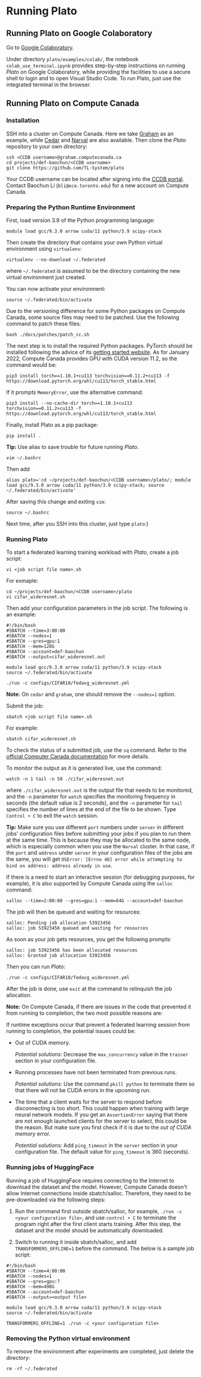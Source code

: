 # Running Plato

## Running Plato on Google Colaboratory

Go to [Google Colaboratory](https://colab.research.google.com/notebooks/intro.ipynb).

Under directory `plato/examples/colab/`, the notebook `colab_use_terminal.ipynb` provides step-by-step instructions on running *Plato* on Google Colaboratory, while providing the facilities to use a secure shell to login and to open Visual Studio Code. To run Plato, just use the integrated terminal in the browser.

## Running Plato on Compute Canada

### Installation

SSH into a cluster on Compute Canada. Here we take [Graham](https://docs.alliancecan.ca/wiki/Graham) as an example, while [Cedar](https://docs.alliancecan.ca/wiki/Cedar) and [Narval](https://docs.alliancecan.ca/wiki/Narval/en) are also available. Then clone the *Plato* repository to your own directory:

```shell
ssh <CCDB username>@graham.computecanada.ca
cd projects/def-baochun/<CCDB username>
git clone https://github.com/TL-System/plato
```

Your CCDB username can be located after signing into the [CCDB portal](https://ccdb.computecanada.ca/). Contact Baochun Li (`bli@ece.toronto.edu`) for a new account on Compute Canada.

### Preparing the Python Runtime Environment

First, load version 3.9 of the Python programming language:

```shell
module load gcc/9.3.0 arrow cuda/11 python/3.9 scipy-stack
```

Then create the directory that contains your own Python virtual environment using `virtualenv`:

```shell
virtualenv --no-download ~/.federated
```

where `~/.federated` is assumed to be the directory containing the new virtual environment just created. 

You can now activate your environment:

```shell
source ~/.federated/bin/activate
```

Due to the versioning difference for some Python packages on Compute Canada, some source files may need to be patched. Use the following command to patch these files:

```shell
bash ./docs/patches/patch_cc.sh
```

The next step is to install the required Python packages. PyTorch should be installed following the advice of its [getting started website](https://pytorch.org/get-started/locally/). As for January 2022, Compute Canada provides GPU with CUDA version 11.2, so the command would be:

```shell
pip3 install torch==1.10.1+cu113 torchvision==0.11.2+cu113 -f https://download.pytorch.org/whl/cu113/torch_stable.html
```
If it prompts `MemoryError`, use the alternative command:

```shell
pip3 install --no-cache-dir torch==1.10.1+cu113 torchvision==0.11.2+cu113 -f https://download.pytorch.org/whl/cu113/torch_stable.html 
```

Finally, install Plato as a pip package:

```shell
pip install .
```

**Tip:** Use alias to save trouble for future running *Plato*.

```
vim ~/.bashrc
```

Then add 

```
alias plato='cd ~/projects/def-baochun/<CCDB username>/plato/; module load gcc/9.3.0 arrow cuda/11 python/3.9 scipy-stack; source ~/.federated/bin/activate'
```

After saving this change and exiting `vim`:

```
source ~/.bashrc
```

Next time, after you SSH into this cluster, just type `plato`:)

### Running Plato

To start a federated learning training workload with *Plato*, create a job script:

```shell
vi <job script file name>.sh
```

For exmaple:

```shell
cd ~/projects/def-baochun/<CCDB username>/plato
vi cifar_wideresnet.sh
```

Then add your configuration parameters in the job script. The following is an example:

```
#!/bin/bash
#SBATCH --time=3:00:00
#SBATCH --nodes=1
#SBATCH --gres=gpu:1
#SBATCH --mem=128G
#SBATCH --account=def-baochun
#SBATCH --output=cifar_wideresnet.out

module load gcc/9.3.0 arrow cuda/11 python/3.9 scipy-stack
source ~/.federated/bin/activate

./run -c configs/CIFAR10/fedavg_wideresnet.yml
```

**Note:** On `cedar` and `graham`, one should remove the `--nodes=1` option.

Submit the job:

```shell
sbatch <job script file name>.sh
```

For example:

```shell
sbatch cifar_wideresnet.sh
```

To check the status of a submitted job, use the `sq` command. Refer to the [official Computer Canada documentation](https://docs/alliancecan.ca/wiki/Running_jobs#Use_sbatch_to_submit_jobs) for more details.

To monitor the output as it is generated live, use the command:

```shell
watch -n 1 tail -n 50 ./cifar_wideresnet.out
```

where `./cifar_wideresnet.out` is the output file that needs to be monitored, and the `-n` parameter for `watch` specifies the monitoring frequency in seconds (the default value is 2 seconds), and the `-n` parameter for `tail` specifies the number of lines at the end of the file to be shown. Type `Control + C` to exit the `watch` session.


**Tip:** Make sure you use different `port` numbers under `server` in different jobs' configuration files before submitting your jobs if you plan to run them at the same time. This is because they may be allocated to the same node, which is especially common when you use the `Narval` cluster. In that case, if the `port` and `address` under `server` in your configuration files of the jobs are the same, you will get `OSError: [Errno 48] error while attempting to bind on address: address already in use`.

If there is a need to start an interactive session (for debugging purposes, for example), it is also supported by Compute Canada using the `salloc` command:

```shell
salloc --time=2:00:00 --gres=gpu:1 --mem=64G --account=def-baochun
```

The job will then be queued and waiting for resources:

```
salloc: Pending job allocation 53923456
salloc: job 53923456 queued and waiting for resources
```

As soon as your job gets resources, you get the following prompts:

```
salloc: job 53923456 has been allocated resources
salloc: Granted job allocation 53923456
```

Then you can run *Plato*:

```shell
./run -c configs/CIFAR10/fedavg_wideresnet.yml
```

After the job is done, use `exit` at the command to relinquish the job allocation.

**Note:** On Compute Canada, if there are issues in the code that prevented it from running to completion, the two most possible reasons are:

If runtime exceptions occur that prevent a federated learning session from running to completion, the potential issues could be:

* Out of CUDA memory.

  *Potential solutions:* Decrease the `max_concurrency` value in the `trainer` section in your configuration file.
 
* Running processes have not been terminated from previous runs. 

  *Potential solutions:* Use the command `pkill python` to terminate them so that there will not be CUDA errors in the upcoming run.
 
* The time that a client waits for the server to respond before disconnecting is too short. This could happen when training with large neural network models. If you get an `AssertionError` saying that there are not enough launched clients for the server to select, this could be the reason. But make sure you first check if it is due to the *out of CUDA memory* error.

  *Potential solutions:* Add `ping_timeout` in the `server` section in your configuration file. The default value for `ping_timeout` is 360 (seconds). 


### Running jobs of HuggingFace

Running a job of HuggingFace requires connecting to the Internet to download the dataset and the model. However, Compute Canada doesn't allow Internet connections inside sbatch/salloc. Therefore, they need to be pre-downloaded via the following steps:

1. Run the command first outside sbatch/salloc, for example, `./run -c <your configuration file>`, and use `control + C` to terminate the program right after the first client starts training. After this step, the dataset and the model should be automatically downloaded.

2. Switch to running it inside sbatch/salloc, and add `TRANSFORMERS_OFFLINE=1` before the command. The below is a sample job script:

```
#!/bin/bash
#SBATCH --time=4:00:00
#SBATCH --nodes=1
#SBATCH --gres=gpu:7
#SBATCH --mem=498G
#SBATCH --account=def-baochun
#SBATCH --output=<output file>

module load gcc/9.3.0 arrow cuda/11 python/3.9 scipy-stack
source ~/.federated/bin/activate

TRANSFORMERS_OFFLINE=1 ./run -c <your configuration file>
```


### Removing the Python virtual environment

To remove the environment after experiments are completed, just delete the directory:

```shell
rm -rf ~/.federated
```
